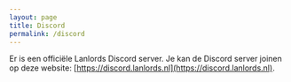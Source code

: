 ```yaml
---
layout: page
title: Discord
permalink: /discord
---
```


Er is een officiële Lanlords Discord server. Je kan de Discord server joinen op deze website: [https://discord.lanlords.nl](https://discord.lanlords.nl).
